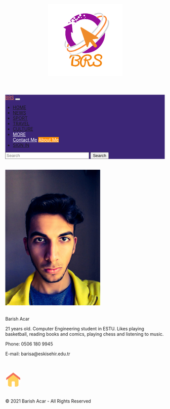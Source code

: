 <!DOCTYPE html>
<html lang="en">

<head>
    <meta charset="UTF-8">
    <meta name="viewport" content="width=device-width, initial-scale=1.0">
    <link href="https://cdn.jsdelivr.net/npm/bootstrap@5.0.0/dist/css/bootstrap.min.css" rel="stylesheet"
        integrity="sha384-wEmeIV1mKuiNpC+IOBjI7aAzPcEZeedi5yW5f2yOq55WWLwNGmvvx4Um1vskeMj0" crossorigin="anonymous">
    <title>About Me</title>
    <link rel="stylesheet" href="style.css">
    <link rel="stylesheet" href="https://cdnjs.cloudflare.com/ajax/libs/font-awesome/4.7.0/css/font-awesome.min.css">
    <br><br><br><br>
    <header> <img src="img/logo.png" alt="Site Logo" style="image-resolution: 50, 20"></header>
</head>

<body>
    <nav class="navbar navbar-expand-md navbar-dark fixed-top" style="background-color: rgb(60, 38, 119);">
        <a style="color: coral;" class="navbar-brand" href="#">BRS</a>
        <button class="navbar-toggler" type="button" data-toggle="collapse" data-target="#collapsibleNavbar">
            <span class="navbar-toggler-icon"></span>
        </button>
        <div class="collapse navbar-collapse" id="collapsibleNavbar">
            <ul class="navbar-nav mr-auto">
                <li><a href="home.html">
                        HOME </a>
                <li><a href="news.html">
                        NEWS </a>
                <li><a href="sport.html">
                        SPORT </a>
                <li><a href="travel.html">
                        TRAVEL </a>
                <li><a href="culture.html">
                        CULTURE </a>
                <li class="nav-item dropdown">
                    <a class="nav-link dropdown-toggle" href="#" id="navbardrop" data-toggle="dropdown"
                        style="color: white; background-color: transparent;">
                        MORE
                    </a>
                    <div style="background-color: rgb(60, 38, 119);" class="dropdown-menu">
                        <a class="dropdown-item" style="color: white; background-color: rgb(60, 38, 119);"
                            href="contactme.html">Contact
                            Me</a>
                        <a class="active" class="dropdown-item" style="color: white; background-color: darkorange;"
                            href="aboutme.html">About Me</a>
                    </div>
                </li>
                <li><a href="sign_in.html">
                        SIGN IN </a>
        </div>
        </div>
        </div>
        <div class="searchbar" class="col">
            <form class="form-inline my-2 my-lg-0" method="get" action="https://www.google.com/search">
                <input type="text" name="q" size="30" placeholder="Search" value="">
                <button class="btn btn-outline-success my-2 my-sm-0 bg-coral" type="submit">Search</button>
            </form>
        </div>
        </ul>
        </div>
    </nav>
    <div class="container">
        <section>
            <br><br>
            <a action=""></a>
            <img class="headimage" src="img/me.jpg" alt="" height="auto" width="300px">
            <br><br>
            <p>Barish Acar</p>
            <p>21 years old. Computer Engineering student in ESTU. Likes playing basketball, reading books and comics,
                playing chess and listening to music.</p>
            <p>Phone: 0506 180 9945</p>
            <p>E-mail: barisa@eskisehir.edu.tr</p>
            <div class="row">
                <div class="col -12">
                    <a href="https://www.instagram.com/brsh4dy/" class="fa fa-instagram" target="_blank"></a>
                    <a href="https://www.facebook.com" class="fa fa-facebook" target="_blank"></a>
                    <a href="https://www.twitter.com" class="fa fa-twitter" target="_blank"></a>
                    <a href="https://www.google.com" class="fa fa-google" target="_blank"></a>
                    <a href="https://tr.linkedin.com/" class="fa fa-linkedin" target="_blank"></a>
                    <a href="https://www.youtube.com" class="fa fa-youtube" target="_blank"></a>
                    <br><br>
                    <a href="home.html"> <img src="img/home.png" alt="" height="auto" width="50px"
                            style="background-color: transparent; border-radius: 100%" title="home"></a><br><br>
                </div>
            </div>
        </section>
    </div>
    <footer>
        <p style="background-color: transparent;">© 2021 Barish Acar - All Rights Reserved </p>
    </footer>
    <script src="https://ajax.googleapis.com/ajax/libs/jquery/3.5.1/jquery.min.js"></script>
    <script src="https://cdnjs.cloudflare.com/ajax/libs/popper.js/1.16.0/umd/popper.min.js"></script>
    <script src="https://maxcdn.bootstrapcdn.com/bootstrap/4.5.2/js/bootstrap.min.js"></script>
</body>

</html>
